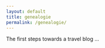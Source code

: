 ```yaml
---
layout: default
title: genealogie
permalink: /genealogie/
---
```


The first steps towards a travel blog ...